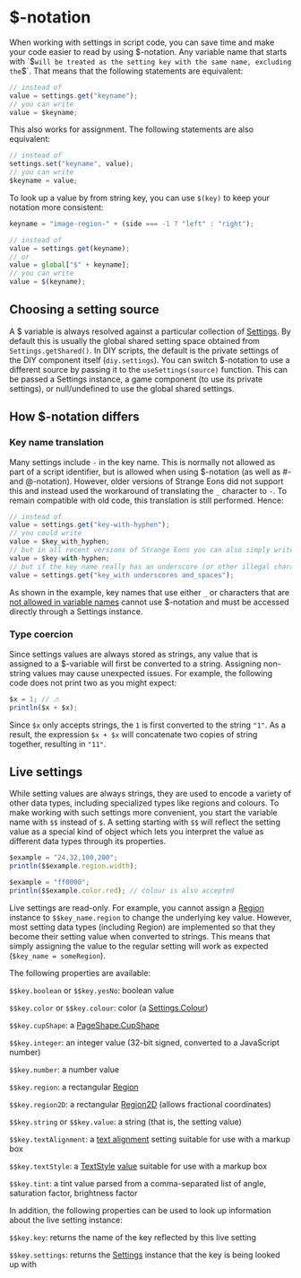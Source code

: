 # $-notation

When working with settings in script code, you can save time and make your code easier to read by using $-notation. Any variable name that starts with `$` will be treated as the setting key with the same name, excluding the `$`. That means that the following statements are equivalent:

```js
// instead of
value = settings.get("keyname");
// you can write
value = $keyname;
```

This also works for assignment. The following statements are also equivalent:

```js
// instead of
settings.set("keyname", value);
// you can write
$keyname = value;
```

To look up a value by from string key, you can use `$(key)` to keep your notation more consistent:

```js
keyname = "image-region-" + (side === -1 ? "left" : "right");

// instead of
value = settings.get(keyname);
// or
value = global["$" + keyname];
// you can write
value = $(keyname);
```

## Choosing a setting source

A $ variable is always resolved against a particular collection of [Settings](assets/javadoc/resources/Settings.html). By default this is usually the global shared setting space obtained from `Settings.getShared()`. In DIY scripts, the default is the private settings of the DIY component itself (`diy.settings`). You can switch $-notation to use a different source by passing it to the `useSettings(source)` function. This can be passed a Settings instance, a game component (to use its private settings), or null/undefined to use the global shared settings.

## How $-notation differs

### Key name translation

Many settings include `-` in the key name. This is normally not allowed as part of a script identifier, but is allowed when using $-notation (as well as #- and @-notation). However, older versions of Strange Eons did not support this and instead used the workaround of translating the `_` character to `-`. To remain compatible with old code, this translation is still performed. Hence:

```js
// instead of
value = settings.get("key-with-hyphen");
// you could write
value = $key_with_hyphen;
// but in all recent versions of Strange Eons you can also simply write
value = $key-with-hyphen;
// but if the key name really has an underscore (or other illegal character) you'd use, e.g.:
value = settings.get("key_with underscores and_spaces");
```

As shown in the example, key names that use either `_` or characters that are [not allowed in variable names](https://developer.mozilla.org/bm/docs/Web/JavaScript/Guide/Grammar_and_types#Variables) cannot use $-notation and must be accessed directly through a Settings instance.

### Type coercion

Since settings values are always stored as strings, any value that is assigned to a $-variable will first be converted to a string. Assigning non-string values may cause unexpected issues. For example, the following code does not print two as you might expect:

```js
$x = 1; // ⚠
println($x + $x);
```

Since `$x` only accepts strings, the `1` is first converted to the string `"1"`. As a result, the expression `$x + $x` will concatenate two copies of string together, resulting in `"11"`.

## Live settings

While setting values are always strings, they are used to encode a variety of other data types, including specialized types like regions and colours. To make working with such settings more convenient, you start the variable name with `$$` instead of `$`. A setting starting with `$$` will reflect the setting value as a special kind of object which lets you interpret the value as different data types through its properties.

```js
$example = "24,32,100,200";
println($$example.region.width);

$example = "ff0000";
println($$example.color.red); // colour is also accepted
```

Live settings are read-only. For example, you cannot assign a [Region](assets/javadoc/resources/Settings.Region.html) instance to `$$key_name.region` to change the underlying key value. However, most setting data types (including Region) are implemented so that they become their setting value when converted to strings. This means that simply assigning the value to the regular setting will work as expected (`$key_name = someRegion`).

The following properties are available:

`$$key.boolean` or `$$key.yesNo`: boolean value

`$$key.color` or `$$key.colour`: color (a [Settings.Colour](assets/javadoc/resources/Settings.Colour.html))

`$$key.cupShape`: a [PageShape.CupShape](assets/javadoc/ca/cgjennings/layout/PageShape.CupShape.html)

`$$key.integer`: an integer value (32-bit signed, converted to a JavaScript number)

`$$key.number`: a number value

`$$key.region`: a rectangular [Region](assets/javadoc/resources/Settings.Region.html)

`$$key.region2D`: a rectangular [Region2D](assets/javadoc/resources/Settings.Region2D.html) (allows fractional coordinates)

`$$key.string` or `$$key.value`: a string (that is, the setting value)

`$$key.textAlignment`: a [text alignment](assets/javadoc/resources/Settings.html#textAlignment-java.lang.String-) setting suitable for use with a markup box

`$$key.textStyle`: a [TextStyle](assets/javadoc/ca/cgjennings/layout/TextStyle.html) [value](assets/javadoc/resources/Settings.html#textStyle-java.lang.String-ca.cgjennings.layout.TextStyle-) suitable for use with a markup box

`$$key.tint`: a tint value parsed from a comma-separated list of angle, saturation factor, brightness factor

In addition, the following properties can be used to look up information about the live setting instance:

`$$key.key`: returns the name of the key reflected by this live setting

`$$key.settings`: returns the [Settings](assets/javadoc/resources/Settings.html) instance that the key is being looked up with
